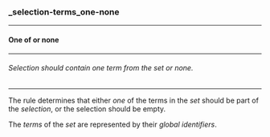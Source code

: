 ### _selection-terms_one-none

------

#### One of or none

------

###### Selection should contain one term from the set or none.

------

The rule determines that either *one* of the terms in the *set* should be part of the *selection*, or the selection should be empty.

The *terms* of the *set* are represented by their *global identifiers*.